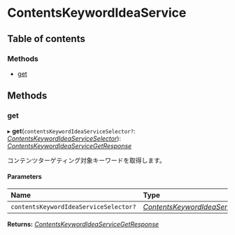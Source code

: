 # ContentsKeywordIdeaService


## Table of contents

### Methods

- [get](contentskeywordideaservice.md#get)

## Methods

### get

▸ **get**(`contentsKeywordIdeaServiceSelector?`: [*ContentsKeywordIdeaServiceSelector*](../../data/display/contentskeywordideaserviceselector.md)): [*ContentsKeywordIdeaServiceGetResponse*](../../data/display/contentskeywordideaservicegetresponse.md)

<div lang=\"ja\">コンテンツターゲティング対象キーワードを取得します。</div> 

#### Parameters

| Name | Type |
| :------ | :------ |
| `contentsKeywordIdeaServiceSelector?` | [*ContentsKeywordIdeaServiceSelector*](../../data/display/contentskeywordideaserviceselector.md) |

**Returns:** [*ContentsKeywordIdeaServiceGetResponse*](../../data/display/contentskeywordideaservicegetresponse.md)
